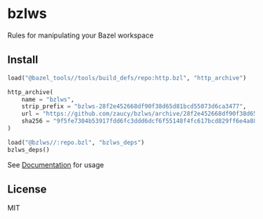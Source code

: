 # bzlws

Rules for manipulating your Bazel workspace

## Install

```python
load("@bazel_tools//tools/build_defs/repo:http.bzl", "http_archive")

http_archive(
    name = "bzlws",
    strip_prefix = "bzlws-28f2e452668df90f38d65d81bcd55073d6ca3477",
    url = "https://github.com/zaucy/bzlws/archive/28f2e452668df90f38d65d81bcd55073d6ca3477.zip",
    sha256 = "9f5fe7304b53917fdd6fc3ddd6dcf6f55148f4fc617bcd829ff6e4a88b099624",
)

load("@bzlws//:repo.bzl", "bzlws_deps")
bzlws_deps()
```

See [Documentation](docs/index.md) for usage

## License

MIT
